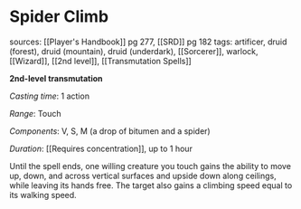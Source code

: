 # Spider Climb
sources: [[Player's Handbook]] pg 277, [[SRD]] pg 182
tags: artificer, druid (forest), druid (mountain), druid (underdark), [[Sorcerer]], warlock, [[Wizard]], [[2nd level]], [[Transmutation Spells]]

**2nd-level transmutation**

*Casting time*: 1 action

*Range*: Touch

*Components*: V, S, M (a drop of bitumen and a spider)

*Duration*: [[Requires concentration]], up to 1 hour

Until the spell ends, one willing creature you touch gains the ability to move up, down, and across vertical surfaces and upside down along ceilings, while leaving its hands free. The target also gains a climbing speed equal to its walking speed.
